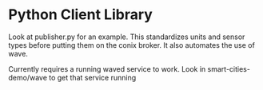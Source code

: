 Python Client Library
=====================

Look at publisher.py for an example. This standardizes units and sensor types
before putting them on the conix broker. It also automates the use of wave.

Currently requires a running waved service to work. Look in smart-cities-demo/wave
to get that service running

